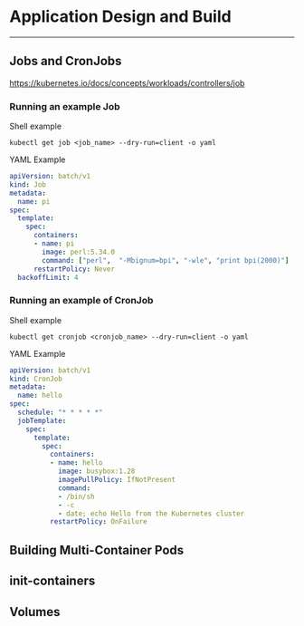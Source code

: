 # Application Design and Build

------------------------------

## Jobs and CronJobs

<https://kubernetes.io/docs/concepts/workloads/controllers/job>

### Running an example Job

Shell example

```shell
kubectl get job <job_name> --dry-run=client -o yaml
```

YAML Example

```yaml
apiVersion: batch/v1
kind: Job
metadata:
  name: pi
spec:
  template:
    spec:
      containers:
      - name: pi
        image: perl:5.34.0
        command: ["perl",  "-Mbignum=bpi", "-wle", "print bpi(2000)"]
      restartPolicy: Never
  backoffLimit: 4
```

### Running an example of CronJob

Shell example

```shell
kubectl get cronjob <cronjob_name> --dry-run=client -o yaml
```

YAML Example

```yaml
apiVersion: batch/v1
kind: CronJob
metadata:
  name: hello
spec:
  schedule: "* * * * *"
  jobTemplate:
    spec:
      template:
        spec:
          containers:
          - name: hello
            image: busybox:1.28
            imagePullPolicy: IfNotPresent
            command:
            - /bin/sh
            - -c
            - date; echo Hello from the Kubernetes cluster
          restartPolicy: OnFailure
```

## Building Multi-Container Pods

## init-containers

## Volumes

